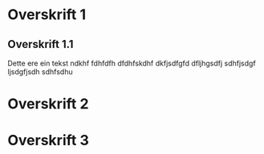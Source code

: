 # Overskrift 1
## Overskrift 1.1
Dette ere ein tekst ndkhf fdhfdfh dfdhfskdhf dkfjsdfgfd dfljhgsdfj
sdhfjsdgf ljsdgfjsdh sdhfsdhu

# Overskrift 2
# Overskrift 3
